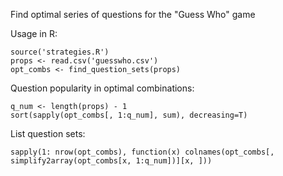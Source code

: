 
Find optimal series of questions for the "Guess Who" game

Usage in R:

    source('strategies.R')
    props <- read.csv('guesswho.csv')
    opt_combs <- find_question_sets(props)
    
Question popularity in optimal combinations:

    q_num <- length(props) - 1
    sort(sapply(opt_combs[, 1:q_num], sum), decreasing=T)
    
List question sets:

    sapply(1: nrow(opt_combs), function(x) colnames(opt_combs[, simplify2array(opt_combs[x, 1:q_num])][x, ]))
